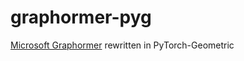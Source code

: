 # graphormer-pyg
[Microsoft Graphormer](https://github.com/microsoft/Graphormer) rewritten in PyTorch-Geometric
